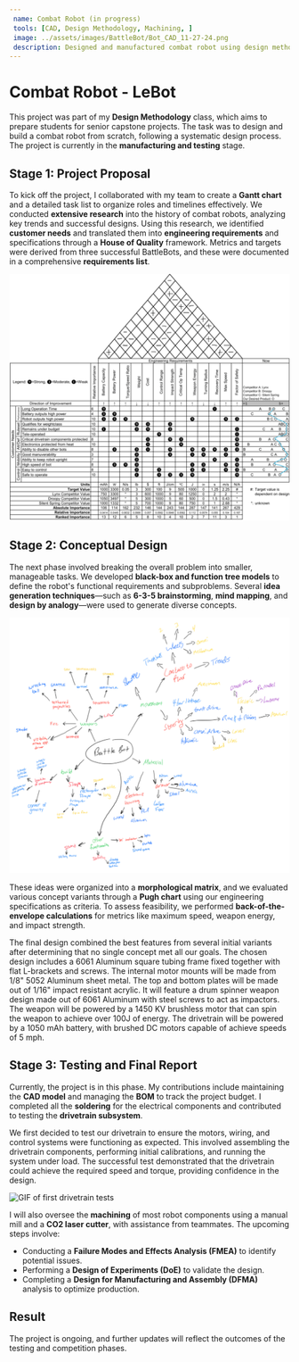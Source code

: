 ```yaml
---
 name: Combat Robot (in progress)
 tools: [CAD, Design Methodology, Machining, ]
 image: ../assets/images/BattleBot/Bot_CAD_11-27-24.png
 description: Designed and manufactured combat robot using design methodology principles.
---
```


# Combat Robot - LeBot

This project was part of my **Design Methodology** class, which aims to prepare students for senior capstone projects. The task was to design and build a combat robot from scratch, following a systematic design process. The project is currently in the **manufacturing and testing** stage.

## Stage 1: Project Proposal

To kick off the project, I collaborated with my team to create a **Gantt chart** and a detailed task list to organize roles and timelines effectively. We conducted **extensive research** into the history of combat robots, analyzing key trends and successful designs. Using this research, we identified **customer needs** and translated them into **engineering requirements** and specifications through a **House of Quality** framework. Metrics and targets were derived from three successful BattleBots, and these were documented in a comprehensive **requirements list**.

<img src="../assets/images/BattleBot/HoQ.png" alt="Image of completed HoQ" width=600>

## Stage 2: Conceptual Design

The next phase involved breaking the overall problem into smaller, manageable tasks. We developed **black-box and function tree models** to define the robot's functional requirements and subproblems. Several **idea generation techniques**—such as **6-3-5 brainstorming**, **mind mapping**, and **design by analogy**—were used to generate diverse concepts.

<img src="../assets/images/BattleBot/MindMap.jpg" alt="Image of idea generation method: Mind Map" width=600>

These ideas were organized into a **morphological matrix**, and we evaluated various concept variants through a **Pugh chart** using our engineering specifications as criteria. To assess feasibility, we performed **back-of-the-envelope calculations** for metrics like maximum speed, weapon energy, and impact strength.

The final design combined the best features from several initial variants after determining that no single concept met all our goals. The chosen design includes a 6061 Aluminum square tubing frame fixed together with flat L-brackets and screws. The internal motor mounts will be made from 1/8" 5052 Aluminum sheet metal. The top and bottom plates will be made out of 1/16" impact resistant acrylic. It will feature a drum spinner weapon design made out of 6061 Aluminum with steel screws to act as impactors. The weapon will be powered by a 1450 KV brushless motor that can spin the weapon to achieve over 100J of energy. The drivetrain will be powered by a 1050 mAh battery, with brushed DC motors capable of achieve speeds of 5 mph.

## Stage 3: Testing and Final Report


Currently, the project is in this phase. My contributions include maintaining the **CAD model** and managing the **BOM** to track the project budget. I completed all the **soldering** for the electrical components and contributed to testing the **drivetrain subsystem**. 

We first decided to test our drivetrain to ensure the motors, wiring, and control systems were functioning as expected. This involved assembling the drivetrain components, performing initial calibrations, and running the system under load. The successful test demonstrated that the drivetrain could achieve the required speed and torque, providing confidence in the design.

<img src="../assets/images/BattleBot/DrivetrainTesting.gif" alt="GIF of first drivetrain tests" width=600>

I will also oversee the **machining** of most robot components using a manual mill and a **CO2 laser cutter**, with assistance from teammates. The upcoming steps involve:

- Conducting a **Failure Modes and Effects Analysis (FMEA)** to identify potential issues.
- Performing a **Design of Experiments (DoE)** to validate the design.
- Completing a **Design for Manufacturing and Assembly (DFMA)** analysis to optimize production.


## Result

The project is ongoing, and further updates will reflect the outcomes of the testing and competition phases.
